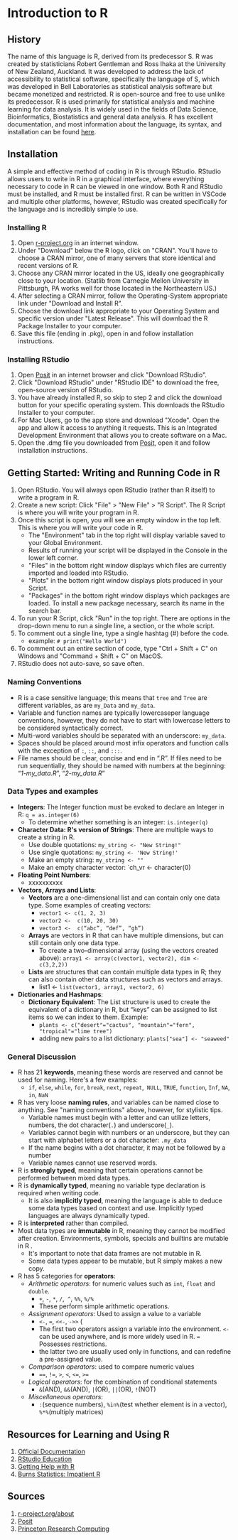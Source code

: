 # Introduction to R

## History 
The name of this language is R, derived from its predecessor S. R was created by statisticians Robert Gentleman and Ross Ihaka at the University of New Zealand, Auckland. It was developed to address the lack of accessibility to statistical software, specifically the language of S, which was developed in Bell Laboratories as statistical analysis software but became monetized and restricted. R is open-source and free to use unlike its predecessor. R is used primarily for statistical analysis and machine learning for data analysis. It is widely used in the fields of Data Science, Bioinformatics, Biostatistics and general data analysis. R has excellent documentation, and most information about the language, its syntax, and installation can be found [here](https://www.r-project.org/other-docs.html).

## Installation 
A simple and effective method of coding in R is through RStudio. RStudio allows users to write in R in a graphical interface, where everything necessary to code in R can be viewed in one window. Both R and RStudio must be installed, and R must be installed first. R can be written in VSCode and multiple other platforms, however, RStudio was created specifically for the language and is incredibly simple to use. 

### Installing R 
1. Open [r-project.org](https://www.r-project.org/) in an internet window. 
2. Under "Download" below the R logo, click on "CRAN". You'll have to choose a CRAN mirror, one of many servers that store identical and recent versions of R.
3. Choose any CRAN mirror located in the US, ideally one geographically close to your location. (Statlib from Carnegie Mellon University in Pittsburgh, PA works well for those located in the Northeastern US.)
4. After selecting a CRAN mirror, follow the Operating-System appropriate link under "Download and Install R".
5. Choose the download link appropriate to your Operating System and specific version under "Latest Release". This will download the R Package Installer to your computer.
7. Save this file (ending in .pkg), open in and follow installation instructions.


### Installing RStudio
1. Open [Posit](https://posit.co/) in an internet browser and click "Download RStudio".
2. Click "Download RStudio" under "RStudio IDE" to download the free, open-source version of RStudio.
3. You have already installed R, so skip to step 2 and click the download button for your specific operating system. This downloads the RStudio Installer to your computer.
4. For Mac Users, go to the app store and download "Xcode". Open the app and allow it access to anything it requests. This is an Integrated Development Environment that allows you to create software on a Mac.
5. Open the .dmg file you downloaded from [Posit](https://posit.co/download/rstudio-desktop/), open it and follow installation instructions.

## Getting Started: Writing and Running Code in R
1. Open RStudio. You will always open RStudio (rather than R itself) to write a program in R.
2. Create a new script: Click "File" > "New File" > "R Script". The R Script is where you will write your program in R.
3. Once this script is open, you will see an empty window in the top left. This is where you will write your code in R.
   - The "Environment" tab in the top right will display variable saved to your Global Environment.
   - Results of running your script will be displayed in the Console in the lower left corner.
   - "Files" in the bottom right window displays which files are currently imported and loaded into RStudio.
   - "Plots" in the bottom right window displays plots produced in your Script.
   - "Packages" in the bottom right window displays which packages are loaded. To install a new package necessary, search its name in the search bar.
4. To run your R Script, click "Run" in the top right. There are options in the drop-down menu to run a single line, a section, or the whole script.
5. To comment out a single line, type a single hashtag (#) before the code.
   - example: `# print("Hello World")`
6. To comment out an entire section of code, type "Ctrl + Shift + C" on Windows and "Command + Shift + C" on MacOS.
7. RStudio does not auto-save, so save often.

### Naming Conventions 
- R is a case sensitive language; this means that `tree` and `Tree` are different variables, as are `my_Data` and `my_data`.
- Variable and function names are typically lowercaseper language conventions, however, they do not have to start with lowercase letters to be considered syntactically correct.
- Multi-word variables should be separated with an underscore: `my_data`. 
- Spaces should be placed around most infix operators and function calls with the exception of `:`, `::`, and `:::`.
- File names should be clear, concise and end in “.R”. If files need to be run sequentially, they should be named with numbers at the beginning: “_1-my_data.R_”, “_2-my_data.R_”  


### Data Types and examples   
-  **Integers**: The Integer function must be evoked to declare an Integer in R: `q = as.integer(6)`
    - To determine whether something is an integer: `is.integer(q)`
- **Character Data: R's version of Strings**: There are multiple ways to create a string in R.
    - Use double quotations: `my_string <- "New String!"`
    - Use single quotations: `my_string <- 'New String!'`
    - Make an empty string: `my_string <- ""`
    - Make an empty character vector: `ch_vr <- character(0)
- **Floating Point Numbers**:
    - xxxxxxxxxx
- **Vectors, Arrays and Lists**:
    - **Vectors** are a one-dimensional list and can contain only one data type. Some examples of creating vectors:
        - `vector1 <- c(1, 2, 3)`
        - `vector2 <-  c(10, 20, 30)`
        - `vector3 <-  c(“abc”, “def”, “gh”)`
    - **Arrays** are vectors in R that can have multiple dimensions, but can still contain only one data type.
        - To create a two-dimensional array (using the vectors created above): `array1 <- array(c(vector1, vector2), dim <- c(3,2,2))`
    - **Lists** are structures that can contain multiple data types in R; they can also contain other data structures such as vectors and arrays.
        - list1 <- `list(vector1, array1, vector2, 6)`
- **Dictionaries and Hashmaps**:
    - **Dictionary Equivalent**: The List structure is used to create the equivalent of a dictionary in R, but “keys” can be assigned to list items so we can index to them. Example:
        - `plants <- c("desert"="cactus", "mountain"="fern", "tropical"="lime tree")`
        - adding new pairs to a list dictionary: `plants["sea"] <- "seaweed"`

### General Discussion  
- R has 21 **keywords**, meaning these words are reserved and cannot be used for naming. Here's a few examples:
    - `if`, `else`, `while`, `for`, `break`, `next`, `repeat`,` NULL`, `TRUE`, `function`, `Inf`, `NA`, `in`, `NaN`
- R has very loose **naming rules**, and variables can be named close to anything. See "naming conventions" above, however, for stylistic tips.
    - Variable names must begin with a letter and can utilize letters, numbers, the dot character(`.`) and underscore(`_`).
    - Variables cannot begin with numbers or an underscore, but they can start with alphabet letters or a dot character: `.my_data`
    - If the name begins with a dot character, it may not be followed by a number
    - Variable names cannot use reserved words.
- R is **strongly typed**, meaning that certain operations cannot be performed between mixed data types.
- R is **dynamically typed**, meaning no variable type declaration is required when writing code.
    - It is also **implicitly typed**, meaning the language is able to deduce some data types based on context and use. Implicitly typed languages are always dynamically typed.
- R is **interpreted** rather than compiled.
- Most data types are **immutable** in R, meaning they cannot be modified after creation. Environments, symbols, specials and builtins are mutable in R . 
    - It's important to note that data frames are not mutable in R.
    - Some data types appear to be mutable, but R simply makes a new copy.
- R has 5 categories for **operators**: 
    - _Arithmetic operators_: for numeric values such as `int`, `float` and `double`.
        - `+`, `-`, `*`, `/`,` ^`, `%%`, `%/%`
        - These perform simple arithmetic operations. 
    - _Assignment operators_: Used to assign a value to a variable
        - `<-`, `=`, `<<-`, `->>` (
        - The first two operators assign a variable into the environment. `<-` can be used anywhere, and is more widely used in R. `=` Possesses restrictions.
        - the latter two are usually used only in functions, and can redefine a pre-assigned value. 
    - _Comparison operators_: used to compare numeric values
        - `==`, `!=`, `>`, `<`, `<=`, `>=`
    - _Logical operators_: for the combination of conditional statements
        - `&`(AND), `&&`(AND), `|`(OR), `||`(OR), `!`(NOT)
    - _Miscellaneous operators_:
        - `:`(sequence numbers), `%in%`(test whether element is in a vector), `%*%`(multiply matrices)


## Resources for Learning and Using R
1. [Official Documentation](https://www.r-project.org/other-docs.html)
2. [RStudio Education](https://education.rstudio.com/learn/beginner/)
3. [Getting Help with R](https://www.r-project.org/help.html)
4. [Burns Statistics: Impatient R](https://www.burns-stat.com/documents/tutorials/impatient-r/)
   
## Sources
1. [r-project.org/about](https://www.r-project.org/about.html)
2. [Posit](https://posit.co/)
3. [Princeton Research Computing](https://researchcomputing.princeton.edu/education/external-online-resources/R)
